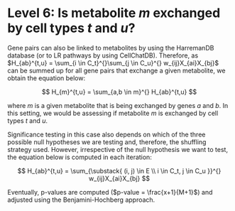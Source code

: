 # Level 6: Is metabolite *m* exchanged by cell types *t* and *u*?

Gene pairs can also be linked to metabolites by using the HarremanDB database (or to LR pathways by using CellChatDB). Therefore, as $H_{ab}^{t,u} = \sum_{i \in C_t}^{}\sum_{j \in C_u}^{} w_{ij}X_{ai}X_{bj}$ can be summed up for all gene pairs that exchange a given metabolite, we obtain the equation below:

$$ H_{m}^{t,u} = \sum_{a,b \in m}^{} H_{ab}^{t,u} $$

where _m_ is a given metabolite that is being exchanged by genes _a_ and _b_. In this setting, we would be assessing if metabolite _m_ is exchanged by cell types _t_ and _u_.

Significance testing in this case also depends on which of the three possible null hypotheses we are testing and, therefore, the shuffling strategy used. However, irrespective of the null hypothesis we want to test, the equation below is computed in each iteration:

$$ H_{ab}^{t,u} = \sum_{\substack{
(i, j) \in E \\
i \in C_t, j \in C_u
}}^{} w_{ij}X_{ai}X_{bj} $$

Eventually, p-values are computed ($p-value = \frac{x+1}{M+1}$) and adjusted using the Benjamini-Hochberg approach.
